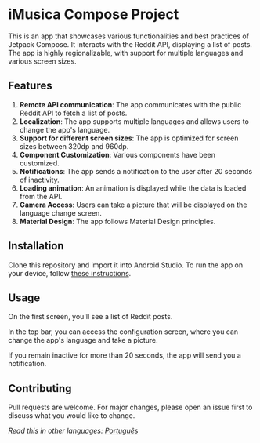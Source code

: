 # iMusica Compose Project

This is an app that showcases various functionalities and best practices of Jetpack Compose. It interacts with the Reddit API, displaying a list of posts. The app is highly regionalizable, with support for multiple languages and various screen sizes.

## Features

1. **Remote API communication**: The app communicates with the public Reddit API to fetch a list of posts.
2. **Localization**: The app supports multiple languages and allows users to change the app's language.
3. **Support for different screen sizes**: The app is optimized for screen sizes between 320dp and 960dp.
4. **Component Customization**: Various components have been customized.
5. **Notifications**: The app sends a notification to the user after 20 seconds of inactivity.
6. **Loading animation**: An animation is displayed while the data is loaded from the API.
7. **Camera Access**: Users can take a picture that will be displayed on the language change screen.
8. **Material Design**: The app follows Material Design principles.

## Installation

Clone this repository and import it into Android Studio. To run the app on your device, follow [these instructions](https://developer.android.com/studio/run).

## Usage

On the first screen, you'll see a list of Reddit posts.

In the top bar, you can access the configuration screen, where you can change the app's language and take a picture.

If you remain inactive for more than 20 seconds, the app will send you a notification.

## Contributing

Pull requests are welcome. For major changes, please open an issue first to discuss what you would like to change.

*Read this in other languages: [Português](README.pt.md)*